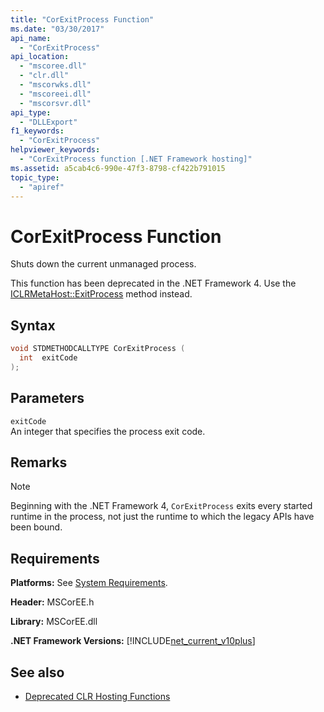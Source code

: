 ```yaml
---
title: "CorExitProcess Function"
ms.date: "03/30/2017"
api_name: 
  - "CorExitProcess"
api_location: 
  - "mscoree.dll"
  - "clr.dll"
  - "mscorwks.dll"
  - "mscoreei.dll"
  - "mscorsvr.dll"
api_type: 
  - "DLLExport"
f1_keywords: 
  - "CorExitProcess"
helpviewer_keywords: 
  - "CorExitProcess function [.NET Framework hosting]"
ms.assetid: a5cab4c6-990e-47f3-8798-cf422b791015
topic_type: 
  - "apiref"
---
```

# CorExitProcess Function
Shuts down the current unmanaged process.  
  
 This function has been deprecated in the .NET Framework 4. Use the [ICLRMetaHost::ExitProcess](../../../../docs/framework/unmanaged-api/hosting/iclrmetahost-exitprocess-method.md) method instead.  
  
## Syntax  
  
```cpp  
void STDMETHODCALLTYPE CorExitProcess (   
  int  exitCode  
);  
```  
  
## Parameters  
 `exitCode`  
 An integer that specifies the process exit code.  
  
## Remarks  
  
> [!NOTE]
> Beginning with the .NET Framework 4, `CorExitProcess` exits every started runtime in the process, not just the runtime to which the legacy APIs have been bound.  
  
## Requirements  
 **Platforms:** See [System Requirements](../../../../docs/framework/get-started/system-requirements.md).  
  
 **Header:** MSCorEE.h  
  
 **Library:** MSCorEE.dll  
  
 **.NET Framework Versions:** [!INCLUDE[net_current_v10plus](../../../../includes/net-current-v10plus-md.md)]  
  
## See also

- [Deprecated CLR Hosting Functions](../../../../docs/framework/unmanaged-api/hosting/deprecated-clr-hosting-functions.md)

